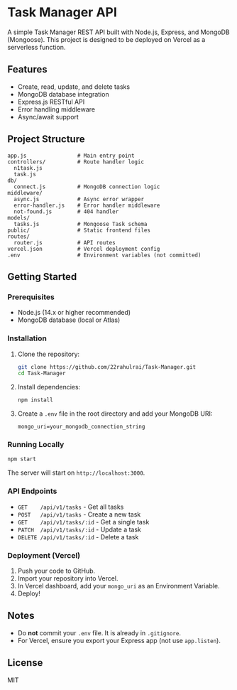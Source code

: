 # Task Manager API

A simple Task Manager REST API built with Node.js, Express, and MongoDB (Mongoose). This project is designed to be deployed on Vercel as a serverless function.

## Features

-   Create, read, update, and delete tasks
-   MongoDB database integration
-   Express.js RESTful API
-   Error handling middleware
-   Async/await support

## Project Structure

```
app.js                # Main entry point
controllers/          # Route handler logic
  n1task.js           
  task.js             
db/
  connect.js          # MongoDB connection logic
middleware/
  async.js            # Async error wrapper
  error-handler.js    # Error handler middleware
  not-found.js        # 404 handler
models/
  tasks.js            # Mongoose Task schema
public/               # Static frontend files
routes/
  router.js           # API routes
vercel.json           # Vercel deployment config
.env                  # Environment variables (not committed)
```

## Getting Started

### Prerequisites

-   Node.js (14.x or higher recommended)
-   MongoDB database (local or Atlas)

### Installation

1.  Clone the repository:

    ```sh
    git clone https://github.com/22rahulrai/Task-Manager.git
    cd Task-Manager
    ```

2.  Install dependencies:

    ```sh
    npm install
    ```

3.  Create a `.env` file in the root directory and add your MongoDB URI:

    ```env
    mongo_uri=your_mongodb_connection_string
    ```

### Running Locally

```sh
npm start
```

The server will start on `http://localhost:3000`.

### API Endpoints

-   `GET    /api/v1/tasks`        - Get all tasks
-   `POST   /api/v1/tasks`        - Create a new task
-   `GET    /api/v1/tasks/:id`    - Get a single task
-   `PATCH  /api/v1/tasks/:id`    - Update a task
-   `DELETE /api/v1/tasks/:id`    - Delete a task

### Deployment (Vercel)

1.  Push your code to GitHub.
2.  Import your repository into Vercel.
3.  In Vercel dashboard, add your `mongo_uri` as an Environment Variable.
4.  Deploy!

## Notes

-   Do **not** commit your `.env` file. It is already in `.gitignore`.
-   For Vercel, ensure you export your Express app (not use `app.listen`).

## License

MIT
